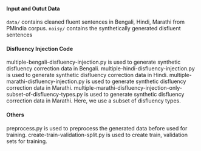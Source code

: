 #### Input and Outut Data
`data/` contains cleaned fluent sentences in Bengali, Hindi, Marathi from PMIndia corpus.
`noisy/` contains the synthetically generated disfluent sentences

#### Disfluency Injection Code
multiple-bengali-disfluency-injection.py is used to generate synthetic disfluency correction data in Bengali.
multiple-hindi-disfluency-injection.py is used to generate synthetic disfluency correction data in Hindi.
multiple-marathi-disfluency-injection.py is used to generate synthetic disfluency correction data in Marathi.
multiple-marathi-disfluency-injection-only-subset-of-disfluency-types.py is used to generate synthetic disfluency correction data in Marathi. Here, we use a subset of disfluency types.

#### Others
preprocess.py is used to preprocess the generated data before used for training.
create-train-validation-split.py is used to create train, validation sets for training.
